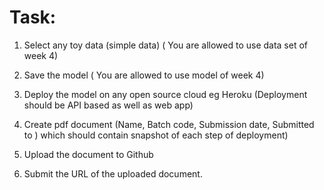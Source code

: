 # Task:

1. Select any toy data (simple data) ( You are allowed to use data set of week 4)

2. Save the model ( You are allowed to use model of week 4)

3. Deploy the model on any open source cloud eg Heroku (Deployment should be API based as well as web app)

4. Create pdf document (Name, Batch code, Submission date, Submitted to ) which should contain snapshot of each step of deployment)

5. Upload the document to Github

6. Submit the URL of the uploaded document.
